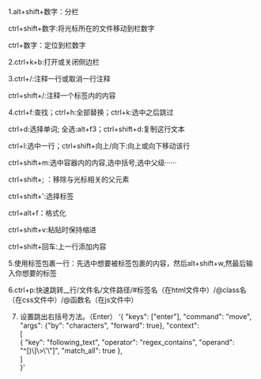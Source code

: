 1.alt+shift+数字：分栏

ctrl+shift+数字:将光标所在的文件移动到栏数字

ctrl+数字：定位到栏数字

2.ctrl+k+b:打开或关闭侧边栏

3.ctrl+/:注释一行或取消一行注释

ctrl+shift+/:注释一个标签内的内容

4.ctrl+f:查找；ctrl+h:全部替换；ctrl+k:选中之后跳过

ctrl+d:选择单词; 全选:alt+f3；ctrl+shift+d:复制这行文本

ctrl+l:选中一行；ctrl+shift+向上/向下:向上或向下移动该行

ctrl+shift+m:选中容器内的内容,选中括号,选中父级······

ctrl+shift+;  ：移除与光标相关的父元素

ctrl+shift+':选择标签   

ctrl+alt+f：格式化

ctrl+shift+v:粘贴时保持缩进

ctrl+shift+回车:上一行添加内容

5.使用标签包裹一行：先选中想要被标签包裹的内容，然后alt+shift+w,然最后输入你想要的标签

6.ctrl+p:快速跳转__行/文件名/文件路径/#标签名（在html文件中）/@class名（在css文件中）/@函数名（在js文件中）

7. 设置跳出右括号方法。（Enter）
‘{ "keys": ["enter"], "command": "move", "args": {"by": "characters", "forward": true}, "context":  
    [  
        { "key": "following_text", "operator": "regex_contains", "operand": "^[)\\]\\>\\'\\\"]", "match_all": true },  
    ]     
  }’
